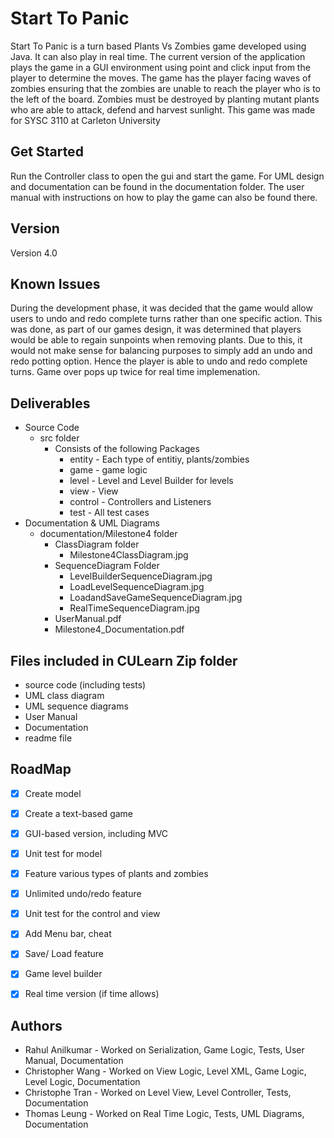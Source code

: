 # Start To Panic

Start To Panic is a turn based Plants Vs Zombies game developed using Java. It can also play in real time. 
The current version of the application plays the game in a GUI environment 
using point and click input from the player to determine the moves. 
The game has the player facing waves of zombies ensuring that the zombies are unable to reach the player who is to the left of the board. 
Zombies must be destroyed by planting mutant plants who are able to attack, defend and harvest sunlight. This game was made for SYSC 3110 at Carleton University

## Get Started

Run the Controller class to open the gui and start the game. For UML design and documentation can be found in the documentation folder. The user manual with instructions on how to play the game can also be found there.

## Version

Version 4.0 

## Known Issues

During the development phase, it was decided that the game would allow users to undo and redo complete turns rather than one specific action. This was done, as part of our games design, it was determined that players would be able to regain sunpoints when removing plants. Due to this, it would not make sense for balancing purposes to simply add an undo and redo potting option. Hence the player is able to undo and redo complete turns. Game over pops up twice for real time implemenation.


## Deliverables

* Source Code
  * src folder
    * Consists of the following Packages
      * entity - Each type of entitiy, plants/zombies
      * game  - game logic
      * level - Level and Level Builder for levels
      * view - View
      * control - Controllers and Listeners
      * test - All test cases
* Documentation & UML Diagrams
  * documentation/Milestone4 folder
    * ClassDiagram folder
      * Milestone4ClassDiagram.jpg
    * SequenceDiagram Folder
      *  LevelBuilderSequenceDiagram.jpg
      *  LoadLevelSequenceDiagram.jpg
      *  LoadandSaveGameSequenceDiagram.jpg
      *  RealTimeSequenceDiagram.jpg
    * UserManual.pdf
    * Milestone4_Documentation.pdf
    
## Files included in CULearn Zip folder
 * source code (including tests)
 * UML class diagram
 * UML sequence diagrams
 * User Manual
 * Documentation
 * readme file

## RoadMap
- [x] Create model
- [x] Create a text-based game
- [x] GUI-based version, including MVC
- [x] Unit test for model
- [x] Feature various types of plants and zombies
- [x] Unlimited undo/redo feature
- [x] Unit test for the control and view
- [x] Add Menu bar, cheat
- [x] Save/ Load feature
- [x] Game level builder
- [x] Real time version (if time allows)



## Authors

* Rahul Anilkumar - Worked on Serialization, Game Logic, Tests, User Manual, Documentation
* Christopher Wang - Worked on View Logic, Level XML, Game Logic, Level Logic, Documentation
* Christophe Tran - Worked on Level View, Level Controller, Tests, Documentation
* Thomas Leung - Worked on Real Time Logic, Tests, UML Diagrams, Documentation
